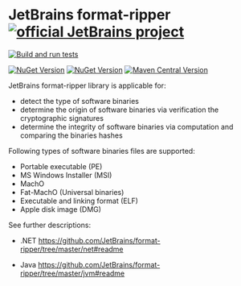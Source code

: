 # JetBrains format-ripper [![official JetBrains project](https://jb.gg/badges/official.svg)](https://confluence.jetbrains.com/display/ALL/JetBrains+on+GitHub)

[![Build and run tests](https://github.com/JetBrains/format-ripper/actions/workflows/build-and-test.yml/badge.svg)](https://github.com/JetBrains/format-ripper/actions/workflows/build-and-test.yml)

[![NuGet Version](https://img.shields.io/nuget/v/JetBrains.FormatRipper?label=JetBrains.FormatRipper)](https://www.nuget.org/packages/JetBrains.FormatRipper)
[![NuGet Version](https://img.shields.io/nuget/v/JetBrains.SignatureVerifier?label=JetBrains.SignatureVerifier)](https://www.nuget.org/packages/JetBrains.SignatureVerifier)
[![Maven Central Version](https://img.shields.io/maven-central/v/com.jetbrains.format-ripper/format-ripper?label=format-ripper)](https://mvnrepository.com/artifact/com.jetbrains.format-ripper)

JetBrains format-ripper library is applicable for:

- detect the type of software binaries
- determine the origin of software binaries via verification the cryptographic signatures
- determine the integrity of software binaries via computation and comparing the binaries hashes

Following types of software binaries files are supported:

- Portable executable (PE)
- MS Windows Installer (MSI)
- MachO
- Fat-MachO (Universal binaries)
- Executable and linking format (ELF)
- Apple disk image (DMG)

See further descriptions:

- .NET
https://github.com/JetBrains/format-ripper/tree/master/net#readme

- Java
https://github.com/JetBrains/format-ripper/tree/master/jvm#readme

